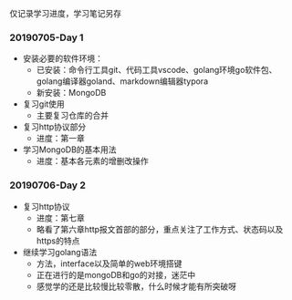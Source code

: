 仅记录学习进度，学习笔记另存

### 20190705-Day 1

- 安装必要的软件环境：
  - 已安装：命令行工具git、代码工具vscode、golang环境go软件包、golang编译器goland、markdown编辑器typora
  - 新安装：MongoDB
- 复习git使用
  - 主要复习仓库的合并
- 复习http协议部分
  - 进度：第一章
- 学习MongoDB的基本用法
  - 进度：基本各元素的增删改操作

### 20190706-Day 2

- 复习http协议
  - 进度：第七章
  - 略看了第六章http报文首部的部分，重点关注了工作方式、状态码以及https的特点
- 继续学习golang语法
  - 方法，interface以及简单的web环境搭键
  - 正在进行的是mongoDB和go的对接，迷茫中
  - 感觉学的还是比较慢比较零散，什么时候才能有所突破呀 